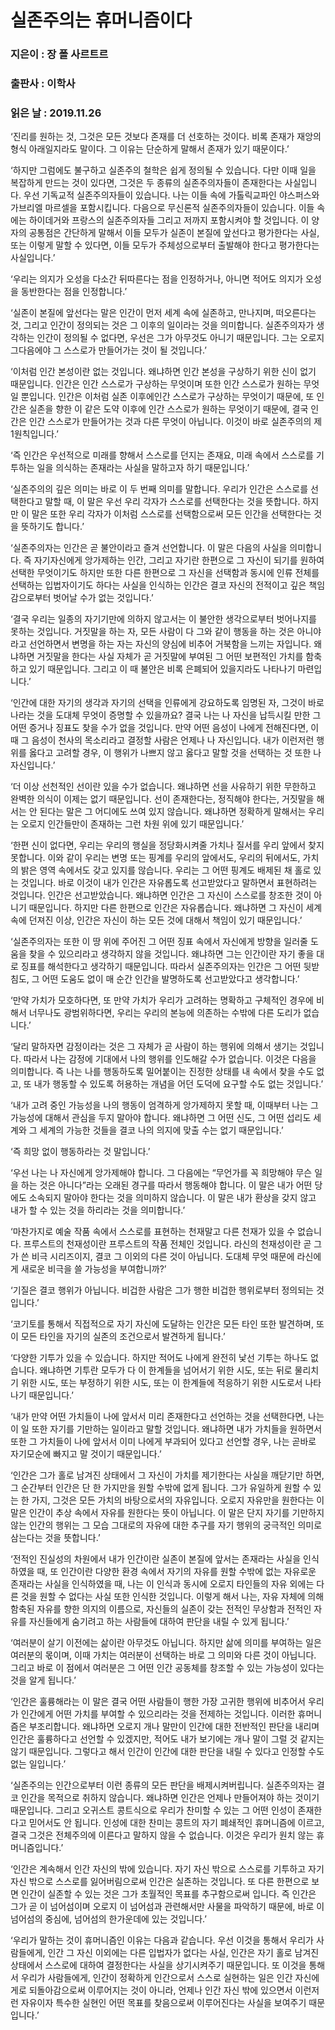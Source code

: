 # 실존주의는 휴머니즘이다
### 지은이 : 장 폴 사르트르
### 출판사 : 이학사
### 읽은 날 : 2019.11.26

‘진리를 원하는 것, 그것은 모든 것보다 존재를 더 선호하는 것이다. 비록 존재가 재앙의 형식 아래일지라도 말이다. 그 이유는 단순하게 말해서 존재가 있기 때문이다.’

‘하지만 그럼에도 불구하고 실존주의 철학은 쉽게 정의될 수 있습니다. 다만 이때 일을 복잡하게 만드는 것이 있다면, 그것은 두 종류의 실존주의자들이 존재한다는 사실입니다. 우선 기독교적 실존주의자들이 있습니다. 나는 이들 속에 가톨릭교파인 야스퍼스와 가브리엘 마르셀을 포함시킵니다. 다음으로 무신론적 실존주의자들이 있습니다. 이들 속에는 하이데거와 프랑스의 실존주의자들 그리고 저까지 포함시켜야 할 것입니다. 이 양자의 공통점은 간단하게 말해서 이들 모두가 실존이 본질에 앞선다고 평가한다는 사실, 또는 이렇게 말할 수 있다면, 이들 모두가 주체성으로부터 출발해야 한다고 평가한다는 사실입니다.’

‘우리는 의지가 오성을 다소간 뒤따른다는 점을 인정하거나, 아니면 적어도 의지가 오성을 동반한다는 점을 인정합니다.’

‘실존이 본질에 앞선다는 말은 인간이 먼저 세계 속에 실존하고, 만나지며, 떠오른다는 것, 그리고 인간이 정의되는 것은 그 이후의 일이라는 것을 의미합니다. 실존주의자가 생각하는 인간이 정의될 수 없다면, 우선은 그가 아무것도 아니기 때문입니다. 그는 오로지 그다음에야 그 스스로가 만들어가는 것이 될 것입니다.’

‘이처럼 인간 본성이란 없는 것입니다. 왜냐하면 인간 본성을 구상하기 위한 신이 없기 때문입니다. 인간은 인간 스스로가 구상하는 무엇이며 또한 인간 스스로가 원하는 무엇일 뿐입니다. 인간은 이처럼 실존 이후에인간 스스로가 구상하는 무엇이기 때문에, 또 인간은 실존을 향한 이 같은 도약 이후에 인간 스스로가 원하는 무엇이기 때문에, 결국 인간은 인간 스스로가 만들어가는 것과 다른 무엇이 아닙니다. 이것이 바로 실존주의의 제 1원칙입니다.’

‘즉 인간은 우선적으로 미래를 향해서 스스로를 던지는 존재요, 미래 속에서 스스로를 기투하는 일을 의식하는 존재라는 사실을 말하고자 하기 때문입니다.’

‘실존주의의 깊은 의미는 바로 이 두 번째 의미를 말합니다. 우리가 인간은 스스로를 선택한다고 말할 때, 이 말은 우선 우리 각자가 스스로를 선택한다는 것을 뜻합니다. 하지만 이 말은 또한 우리 각자가 이처럼 스스로를 선택함으로써 모든 인간을 선택한다는 것을 뜻하기도 합니다.’

‘실존주의자는 인간은 곧 불안이라고 즐겨 선언합니다. 이 말은 다음의 사실을 의미합니다. 즉 자기자신에게 앙가제하는 인간, 그리고 자기란 한편으로 그 자신이 되기를 원하여 선택한 무엇이기도 하지만 또한 다른 한편으로 그 자신을 선택함과 동시에 인류 전체를 선택하는 입법자이기도 하다는 사실을 인식하는 인간은 결코 자신의 전적이고 깊은 책임감으로부터 벗어날 수가 없는 것입니다.’

‘결국 우리는 일종의 자기기만에 의하지 않고서는 이 불안한 생각으로부터 벗어나지를 못하는 것입니다. 거짓말을 하는 자, 모든 사람이 다 그와 같이 행동을 하는 것은 아니야라고 선언하면서 변명을 하는 자는 자신의 양심에 비추어 거북함을 느끼는 자입니다. 왜냐하면 거짓말을 한다는 사실 자체가 곧 거짓말에 부여된 그 어떤 보편적인 가치를 함축하고 있기 때문입니다. 그리고 이 때 불안은 비록 은폐되어 있을지라도 나타나기 마련입니다.’

‘인간에 대한 자기의 생각과 자기의 선택을 인류에게 강요하도록 임명된 자, 그것이 바로 나라는 것을 도대체 무엇이 증명할 수 있을까요? 결국 나는 나 자신을 납득시킬 만한 그 어떤 증거나 징표도 찾을 수가 없을 것입니다. 만약 어떤 음성이 나에게 전해진다면, 이 때 그 음성이 천사의 목소리라고 결정할 사람은 언제나 나 자신입니다. 내가 이런저런 행위를 옳다고 고려할 경우, 이 행위가 나쁘지 않고 옳다고 말할 것을 선택하는 것 또한 나 자신입니다.’

‘더 이상 선천적인 선이란 있을 수가 없습니다. 왜냐하면 선을 사유하기 위한 무한하고 완벽한 의식이 이제는 없기 때문입니다. 선이 존재한다는, 정직해야 한다는, 거짓말을 해서는 안 된다는 말은 그 어디에도 쓰여 있지 않습니다. 왜냐하면 정확하게 말해서는 우리는 오로지 인간들만이 존재하는 그런 차원 위에 있기 때문입니다.’

‘한편 신이 없다면, 우리는 우리의 행실을 정당화시켜줄 가치나 질서를 우리 앞에서 찾지 못합니다. 이와 같이 우리는 변명 또는 핑계를 우리의 앞에서도, 우리의 뒤에서도, 가치의 밝은 영역 속에서도 갖고 있지를 않습니다. 우리는 그 어떤 핑계도 배제된 채 홀로 있는 것입니다. 바로 이것이 내가 인간은 자유롭도록 선고받았다고 말하면서 표현하려는 것입니다. 인간은 선고받았습니다. 왜냐하면 인간은 그 자신이 스스로를 창조한 것이 아니기 때문입니다. 하지만 다른 한편으로 인간은 자유롭습니다. 왜냐하면 그 자신이 세계 속에 던져진 이상, 인간은 자신이 하는 모든 것에 대해서 책임이 있기 때문입니다.’

‘실존주의자는 또한 이 땅 위에 주어진 그 어떤 징표 속에서 자신에게 방향을 일러줄 도움을 찾을 수 있으리라고 생각하지 않을 것입니다. 왜냐하면 그는 인간이란 자기 좋을 대로 징표를 해석한다고 생각하기 때문입니다. 따라서 실존주의자는 인간은 그 어떤 뒷받침도, 그 어떤 도움도 없이 매 순간 인간을 발명하도록 선고받았다고 생각합니다.’

‘만약 가치가 모호하다면, 또 만약 가치가 우리가 고려하는 명확하고 구체적인 경우에 비해서 너무나도 광범위하다면, 우리는 우리의 본능에 의존하는 수밖에 다른 도리가 없습니다.’

‘달리 말하자면 감정이라는 것은 그 자체가 곧 사람이 하는 행위에 의해서 생기는 것입니다. 따라서 나는 감정에 기대에서 나의 행위를 인도해갈 수가 없습니다. 이것은 다음을 의미합니다. 즉 나는 나를 행동하도록 밀어붙이는 진정한 상태를 내 속에서 찾을 수도 없고, 또 내가 행동할 수 있도록 허용하는 개념을 어던 도덕에 요구할 수도 없는 것입니다.’

‘내가 고려 중인 가능성을 나의 행동이 엄격하게 앙가제하지 못할 때, 이때부터 나는 그 가능성에 대해서 관심을 두지 말아야 합니다. 왜냐하면 그 어떤 신도, 그 어떤 섭리도 세계와 그 세계의 가능한 것들을 결코 나의 의지에 맞출 수는 없기 때문입니다.’

‘즉 희망 없이 행동하라는 것 말입니다.’

‘우선 나는 나 자신에게 앙가제해야 합니다. 그 다음에는 “무언가를 꼭 희망해야 무슨 일을 하는 것은 아니다”라는 오래된 경구를 따라서 행동해야 합니다. 이 말은 내가 어떤 당에도 소속되지 말아야 한다는 것을 의미하지 않습니다. 이 말은 내가 환상을 갖지 않고 내가 할 수 있는 것을 하리라는 것을 의미합니다.’

‘마찬가지로 예술 작품 속에서 스스로를 표현하는 천재말고 다른 천재가 있을 수 없습니다. 프루스트의 천재성이란 프루스트의 작품 전체인 것입니다. 라신의 천재성이란 곧 그가 쓴 비극 시리즈이지, 결코 그 이외의 다른 것이 아닙니다. 도대체 무엇 때문에 라신에게 새로운 비극을 쓸 가능성을 부여합니까?’

‘기질은 결코 행위가 아닙니다. 비겁한 사람은 그가 행한 비겁한 행위로부터 정의되는 것입니다.’

‘코기토를 통해서 직접적으로 자기 자신에 도달하는 인간은 모든 타인 또한 발견하며, 또 이 모든 타인을 자기의 실존의 조건으로서 발견하게 됩니다.’

‘다양한 기투가 있을 수 있습니다. 하지만 적어도 나에게 완전히 낯선 기투는 하나도 없습니다. 왜냐하면 기투란 모두가 다 이 한계들을 넘어서기 위한 시도, 또는 뒤로 물리치기 위한 시도, 또는 부정하기 위한 시도, 또는 이 한계들에 적응하기 위한 시도로서 나타나기 때문입니다.’

‘내가 만약 어떤 가치들이 나에 앞서서 미리 존재한다고 선언하는 것을 선택한다면, 나는 이 일 또한 자기를 기만하는 일이라고 말할 것입니다. 왜냐하면 내가 가치들을 원하면서 또한 그 가치들이 나에 앞서서 이미 나에게 부과되어 있다고 선언할 경우, 나는 곧바로 자기모순에 빠지고 말 것이기 때문입니다.’

‘인간은 그가 홀로 남겨진 상태에서 그 자신이 가치를 제기한다는 사실을 깨닫기만 하면, 그 순간부터 인간은 단 한 가지만을 원할 수밖에 없게 됩니다. 그가 유일하게 원할 수 있는 한 가지, 그것은 모든 가치의 바탕으로서의 자유입니다. 오로지 자유만을 원한다는 이 말은 인간이 추상 속에서 자유를 원한다는 뜻이 아닙니다. 이 말은 단지 자기를 기만하지 않는 인간의 행위는 그 모습 그대로의 자유에 대한 추구를 자기 행위의 궁극적인 의미로 삼는다는 것을 뜻합니다.’

‘전적인 진실성의 차원에서 내가 인간이란 실존이 본질에 앞서는 존재라는 사실을 인식하였을 때, 또 인간이란 다양한 환경 속에서 자기의 자유를 원할 수밖에 없는 자유로운 존재라는 사실을 인식하였을 때, 나는 이 인식과 동시에 오로지 타인들의 자유 외에는 다른 것을 원할 수 없다는 사실 또한 인식한 것입니다. 이렇게 해서 나는, 자유 자체에 의해 함축된 자유를 향한 의지의 이름으로, 자신들의 실존이 갖는 전적인 무상함과 전적인 자유를 자신들에게 숨기려고 하는 사람들에 대하여 판단을 내릴 수 있게 됩니다.’

‘여러분이 살기 이전에는 삶이란 아무것도 아닙니다. 하지만 삶에 의미를 부여하는 일은 여러분의 몫이며, 이때 가치는 여러분이 선택하는 바로 그 의미와 다른 것이 아닙니다. 그리고 바로 이 점에서 여러분은 그 어떤 인간 공동체를 창조할 수 있는 가능성이 있다는 것을 알게 됩니다.’

‘인간은 훌륭해라는 이 말은 결국 어떤 사람들이 행한 가장 고귀한 행위에 비추어서 우리가 인간에게 어떤 가치를 부여할 수 있으리라는 것을 전제하는 것입니다. 이러한 휴머니즘은 부조리합니다. 왜냐하면 오로지 개나 말만이 인간에 대한 전반적인 판단을 내리며 인간은 훌륭하다고 선언할 수 있겠지만, 적어도 내가 보기에는 개나 말이 그럴 것 같지는 않기 때문입니다. 그렇다고 해서 인간이 인간에 대한 판단을 내릴 수 있다고 인정할 수도 없는 일입니다.’

‘실존주의는 인간으로부터 이런 종류의 모든 판단을 배제시켜버립니다. 실존주의자는 결코 인간을 목적으로 취하지 않습니다. 왜냐하면 인간은 언제나 만들어져야 하는 것이기 때문입니다. 그리고 오귀스트 콩트식으로 우리가 찬미할 수 있는 그 어떤 인성이 존재한다고 믿어서도 안 됩니다. 인성에 대한 찬미는 콩트의 자기 폐쇄적인 휴머니즘에 이르고, 결국 그것은 전체주의에 이른다고 말하지 않을 수 없습니다. 이것은 우리가 원치 않는 휴머니즘입니다.’

‘인간은 계속해서 인간 자신의 밖에 있습니다. 자기 자신 밖으로 스스로를 기투하고 자기 자신 밖으로 스스로를 잃어버림으로써 인간은 실존하는 것입니다. 또 다른 한편으로 보면 인간이 실존할 수 있는 것은 그가 초월적인 목표를 추구함으로써 입니다. 즉 인간은 그가 곧 이 넘어섬이며 오로지 이 넘어섬과 관련해서만 사물을 파악하기 때문에, 바로 이 넘어섬의 중심에, 넘어섬의 한가운데에 있는 것입니다.’

‘우리가 말하는 것이 휴머니즘인 이유는 다음과 같습니다. 우선 이것을 통해서 우리가 사람들에게, 인간 그 자신 이외에는 다른 입법자가 없다는 사실, 인간은 자기 홀로 남겨진 상태에서 스스로에 대하여 결정한다는 사실을 상기시켜주기 때문입니다. 또 이것을 통해서 우리가 사람들에게, 인간이 정확하게 인간으로서 스스로 실현하는 일은 인간 자신에게로 되돌아감으로써 이루어지는 것이 아니라, 언제나 인간 자신 밖에 있으면서 이런저런 자유이자 특수한 실현인 어떤 목표를 찾음으로써 이루어진다는 사실을 보여주기 때문입니다.’